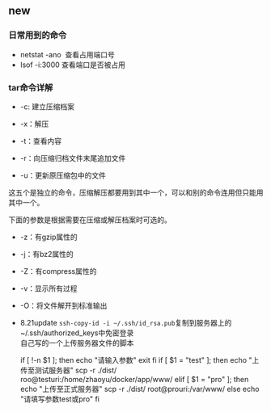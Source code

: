 ## new

### 日常用到的命令 
+ netstat -ano  查看占用端口号
+ lsof -i:3000 查看端口是否被占用


### tar命令详解

+ -c: 建立压缩档案

+ -x：解压

+ -t：查看内容

+ -r：向压缩归档文件末尾追加文件

+ -u：更新原压缩包中的文件

这五个是独立的命令，压缩解压都要用到其中一个，可以和别的命令连用但只能用其中一个。

下面的参数是根据需要在压缩或解压档案时可选的。

+ -z：有gzip属性的

+ -j：有bz2属性的

+ -Z：有compress属性的

+ -v：显示所有过程

+ -O：将文件解开到标准输出



+ 8.21update
`ssh-copy-id -i ~/.ssh/id_rsa.pub`复制到服务器上的~/.ssh/authorized_keys中免密登录  
自己写的一个上传服务器文件的脚本
  
    if [ !-n $1 ]; then
     echo "请输入参数"
     exit
    fi
    if [ $1 = "test" ]; then
    echo "上传至测试服务器"
    scp -r ./dist/ roo@testuri:/home/zhaoyu/docker/app/www/
    elif [ $1 = "pro" ]; then
    echo "上传至正式服务器"
    scp -r ./dist/ root@prouri:/var/www/
    else
    echo "请填写参数test或pro"
    fi

